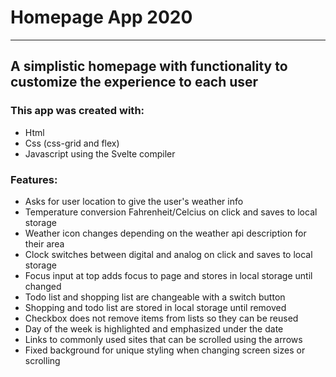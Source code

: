 # Homepage App 2020

---

## A simplistic homepage with functionality to customize the experience to each user

### This app was created with:

- Html
- Css (css-grid and flex)
- Javascript using the Svelte compiler

### Features:

- Asks for user location to give the user's weather info
- Temperature conversion Fahrenheit/Celcius on click and saves to local storage
- Weather icon changes depending on the weather api description for their area
- Clock switches between digital and analog on click and saves to local storage
- Focus input at top adds focus to page and stores in local storage until changed
- Todo list and shopping list are changeable with a switch button
- Shopping and todo list are stored in local storage until removed
- Checkbox does not remove items from lists so they can be reused
- Day of the week is highlighted and emphasized under the date
- Links to commonly used sites that can be scrolled using the arrows
- Fixed background for unique styling when changing screen sizes or scrolling
